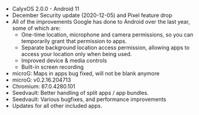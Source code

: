 * CalyxOS 2.0.0 - Android 11
* December Security update (2020-12-05) and Pixel feature drop
* All of the improvements Google has done to Android over the last
  year, some of which are:
    * One-time location, microphone and camera permissions, so
      you can temporarily grant that permission to apps.
    * Separate background location access permission, allowing
      apps to access your location only when being used.
    * Improved device & media controls
    * Built-in screen recording
* microG: Maps in apps bug fixed, will not be blank anymore
* microG: v0.2.16.204713
* Chromium: 87.0.4280.101
* Seedvault: Better handling of split apps / app bundles.
* Seedvault: Various bugfixes, and performance improvements
* Updates for all other included apps.